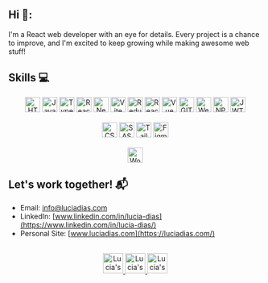 ## Hi 👋:

I'm a React web developer with an eye for details. Every project is a chance to improve, and I'm excited to keep growing while making awesome web stuff!

## Skills :computer:

<div align="center">
    <img height="30px" alt="HTML" src="https://img.shields.io/badge/HTML5-E34F26?style=for-the-badge&logo=html5&logoColor=white" />
    <img height="30px" alt="JavaScript" src="https://img.shields.io/badge/JavaScript-F7DF1E?style=for-the-badge&logo=javascript&logoColor=black" />
    <img height="30px" alt="Typescript" src="https://img.shields.io/badge/Typescript-1572B6?style=for-the-badge&logo=typescript&logoColor=white" />
    <img height="30px" alt="React JS" src="https://img.shields.io/badge/react-%2320232a.svg?style=for-the-badge&logo=react&logoColor=%2361DAFB" />
    <img height="30px" alt="Next" src="https://img.shields.io/badge/Next-black?style=for-the-badge&logo=next.js&logoColor=white" />
    <img height="30px" alt="Vite" src="https://img.shields.io/badge/vite-%23646CFF.svg?style=for-the-badge&logo=vite&logoColor=white" />
    <img height="30px" alt="Redux" src="https://img.shields.io/badge/redux-%23593d88.svg?style=for-the-badge&logo=redux&logoColor=white" />
    <img height="30px" alt="React Native" src="https://img.shields.io/badge/react_native-%2320232a.svg?style=for-the-badge&logo=react&logoColor=%2361DAFB" />
    <img height="30px" alt="Vue" src="https://img.shields.io/badge/vuejs-%2335495e.svg?style=for-the-badge&logo=vuedotjs&logoColor=%234FC08D" />
    <img height="30px" alt="GIT" src="https://img.shields.io/badge/GIT-E64626?style=for-the-badge&logo=git&logoColor=white" />
    <img height="30px" alt="Webpack" src="https://img.shields.io/badge/webpack-%238DD6F9.svg?style=for-the-badge&logo=webpack&logoColor=black" />
    <img height="30px" alt="NPM" src="https://img.shields.io/badge/NPM-%23CB3837.svg?style=for-the-badge&logo=npm&logoColor=white"/>
    <img height="30px" alt="JWT" src="https://img.shields.io/badge/JWT-black?style=for-the-badge&logo=JSON%20web%20tokens" />
<br/>
    <br/>
    <img height="30px" alt="CSS" src="https://img.shields.io/badge/CSS-1572B6?style=for-the-badge&logo=css3&logoColor=white" />
    <img height="30px" alt="SASS" src="https://img.shields.io/badge/SASS-hotpink.svg?style=for-the-badge&logo=SASS&logoColor=white"/>
    <img height="30px" alt="Tailwind" src="https://img.shields.io/badge/tailwindcss-%2338B2AC.svg?style=for-the-badge&logo=tailwind-css&logoColor=white" />
    <img height="30px" alt="Figma" src="https://img.shields.io/badge/figma-%23F24E1E.svg?style=for-the-badge&logo=figma&logoColor=white" /> 
    <br/>
    <br/>
    <img height="30px" alt="Wordpress" src="https://img.shields.io/badge/WordPress-%23117AC9.svg?style=for-the-badge&logo=WordPress&logoColor=white" /> 
    
    
</div>

## Let's work together! :mailbox_with_mail: 

- Email: info@luciadias.com
- LinkedIn: [www.linkedin.com/in/lucia-dias](https://www.linkedin.com/in/lucia-dias/)
- Personal Site: [www.luciadias.com](https://luciadias.com/)

<br/>
<div align="center">
    <a href="https://www.instagram.com/arkham17/">
        <img alt="Lucia's Instagram" width="40px" src="https://user-images.githubusercontent.com/88150989/172024888-9ca40ca1-6006-4319-b583-88f02a3b5a07.png" />
    </a>
    <a href="https://www.linkedin.com/in/lucia-dias/">
      <img alt="Lucia's LinkedIn" width="40px" src="https://user-images.githubusercontent.com/88150989/172024894-1a8f3973-40ad-4098-8c2d-9d2fbfe7fbe0.png" />
    </a>
    <a href="mailto:info@luciadias.com">
      <img alt="Lucia's Email" width="40px" src="https://user-images.githubusercontent.com/88150989/172024935-eabe01c2-d7f2-4e7a-add8-0e89c9f682cd.png" />
    </a>
</div>

